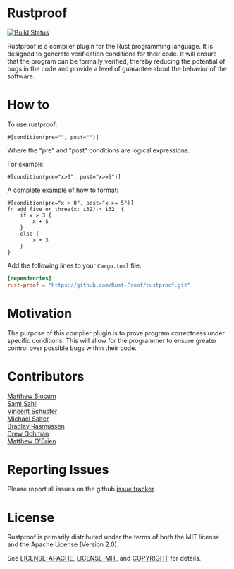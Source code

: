 # Rustproof

[![Build Status](https://travis-ci.org/obriematt/rustproof.svg?branch=master)](https://travis-ci.org/obriematt/rustproof)


Rustproof is a compiler plugin for the Rust programming language. It is designed
to generate verification conditions for their code. It will ensure that the program can be formally verified, thereby reducing the potential of bugs in the code and provide a level of guarantee about the behavior of the software.


# How to

To use rustproof:  

`#[condition(pre="", post="")]`

Where the "pre" and "post" conditions are logical expressions.

For example:

`#[condition(pre="x>0", post="x>=5")]`

A complete example of how to format:

    #[condition(pre="x > 0", post="x >= 5")]
	fn add_five_or_three(x: i32)-> i32  {
        if x > 3 {  
            x + 5  
        }  
        else {  
            x + 3  
        }  
    }

Add the following lines to your `Cargo.toml` file:

```toml
[dependencies]
rust-proof = "https://github.com/Rust-Proof/rustproof.git"
```


# Motivation
The purpose of this compiler plugin is to prove program correctness under specific conditions. This will allow for the programmer to ensure greater control over possible bugs within their code.

# Contributors
[Matthew Slocum][acro]  
[Sami Sahli][sahli]  
[Vincent Schuster][schuster]  
[Michael Salter][salter]  
[Bradley Rasmussen][rasmussen]  
[Drew Gohman][gohman]  
[Matthew O'Brien][obrien]  

[acro]:https://github.com/arc3x
[sahli]:https://github.com/ssahli
[schuster]:https://github.com/VSchuster
[salter]:https://github.com/salterm
[rasmussen]:https://github.com/bajr
[gohman]:https://github.com/found101
[obrien]:https://github.com/obriematt

# Reporting Issues

Please report all issues on the github [issue tracker][issues].

[issues]:https://github.com/Rust-Proof/rustproof/issues


# License

Rustproof is primarily distributed under the terms of both the MIT license and the Apache License (Version 2.0).

See [LICENSE-APACHE][1], [LICENSE-MIT][2], and [COPYRIGHT][3] for details.

[1]:https://github.com/Rust-Proof/rustproof/blob/master/LICENSE-APACHE
[2]:https://github.com/Rust-Proof/rustproof/blob/master/LICENSE-MIT
[3]:https://github.com/Rust-Proof/rustproof/blob/master/COPYRIGHT
